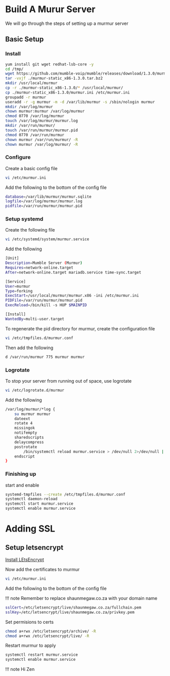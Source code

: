 # Build A Murur Server

We will go through the steps of setting up a murmur server

## Basic Setup

### Install 

```bash
yum install git wget redhat-lsb-core -y
cd /tmp/
wget https://github.com/mumble-voip/mumble/releases/download/1.3.0/murmur-static_x86-1.3.0.tar.bz2
tar -vxjf ./murmur-static_x86-1.3.0.tar.bz2
mkdir /usr/local/murmur
cp -r ./murmur-static_x86-1.3.0/* /usr/local/murmur/
cp ./murmur-static_x86-1.3.0/murmur.ini /etc/murmur.ini
groupadd -r murmur
useradd -r -g murmur -m -d /var/lib/murmur -s /sbin/nologin murmur
mkdir /var/log/murmur
chown murmur:murmur /var/log/murmur
chmod 0770 /var/log/murmur
touch /var/log/murmur/murmur.log
mkdir /var/run/murmur/
touch /var/run/murmur/murmur.pid
chmod 0770 /var/run/murmur
chown murmur /var/run/murmur/ -R
chown murmur /var/log/murmur/ -R
```
### Configure

Create a basic config file

```bash
vi /etc/murmur.ini
```

Add the following to the bottom of the config file

```bash
database=/var/lib/murmur/murmur.sqlite
logfile=/var/log/murmur/murmur.log
pidfile=/var/run/murmur/murmur.pid
```

### Setup systemd

Create the following file
```bash
vi /etc/systemd/system/murmur.service
```

Add the following
```bash
[Unit]
Description=Mumble Server (Murmur)
Requires=network-online.target
After=network-online.target mariadb.service time-sync.target

[Service]
User=murmur
Type=forking
ExecStart=/usr/local/murmur/murmur.x86 -ini /etc/murmur.ini
PIDFile=/var/run/murmur/murmur.pid
ExecReload=/bin/kill -s HUP $MAINPID

[Install]
WantedBy=multi-user.target
```

To regenerate the pid directory for murmur, create the configuration file

```bash
vi /etc/tmpfiles.d/murmur.conf
```

Then add the following

```bash
d /var/run/murmur 775 murmur murmur
```

### Logrotate
To stop your server from running out of space, use logrotate
```bash
vi /etc/logrotate.d/murmur
```
Add the following

```bash
/var/log/murmur/*log {
    su murmur murmur
    dateext
    rotate 4
    missingok
    notifempty
    sharedscripts
    delaycompress
    postrotate
        /bin/systemctl reload murmur.service > /dev/null 2>/dev/null || true
    endscript
}
```
### Finishing up
start and enable
```bash
systemd-tmpfiles --create /etc/tmpfiles.d/murmur.conf
systemctl daemon-reload
systemctl start murmur.service
systemctl enable murmur.service
```

# Adding SSL
## Setup letsencrypt

[Install LEtsEncrypt](../letsencrypt/)

Now add the certificates to murmur

```bash
vi /etc/murmur.ini
```

Add the following to the bottom of the config file

!!! note
    Remember to replace shaunmegaw.co.za with your domain name

```bash
sslCert=/etc/letsencrypt/live/shaunmegaw.co.za/fullchain.pem
sslKey=/etc/letsencrypt/live/shaunmegaw.co.za/privkey.pem
```
Set permisions to certs
```bash
chmod a+rwx /etc/letsencrypt/archive/ -R
chmod a+rwx /etc/letsencrypt/live/ -R
```
Restart murmur to apply
```bash
systemctl restart murmur.service
systemctl enable murmur.service
```
!!! note
    Hi Zen
